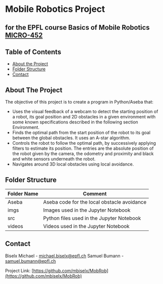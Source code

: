 # Mobile Robotics Project
## for the EPFL course Basics of Mobile Robotics [MICRO-452](https://isa.epfl.ch/imoniteur_ISAP/!itffichecours.htm?ww_i_matiere=2343869959&ww_x_anneeAcad=2020-2021&ww_i_section=2373753419)


<!-- TABLE OF CONTENTS -->
## Table of Contents

* [About the Project](#about-the-project)
* [Folder Structure](#folder-structure)
* [Contact](#contact)

<!-- ABOUT THE PROJECT -->
## About The Project
The objective of this project is to create a program in Python/Aseba that:
* Uses the visual feedback of a webcam to detect the starting position of a robot, its goal position and 2D obstacles in a given environment with some known specifications described in the following section Environment.
* Finds the optimal path from the start position of the robot to its goal between the global obstacles. It uses an A-star algorithm.
* Controls the robot to follow the optimal path, by successively applying filters to estimate its position. The entries are the absolute position of the robot given by the camera, the odometry and proximity and black and white sensors underneath the robot.
* Navigates around 3D local obstacles using local avoidance.


<!-- FOLDER Structure -->
## Folder Structure
| Folder Name             | Comment                                                                                            |
| ----------------------- | -------------------------------------------------------------------------------------------------- |
| Aseba                   | Aseba code for the local obstacle avoidance                                                        |
| imgs                    | Images used in the Jupyter Notebook                                                                |
| src                     | Python files used in the Jupyter Notebook                                                          |
| videos                  | Videos used in the Jupyter Notebook                                                                |


<!-- CONTACT -->
## Contact
Biselx Michael - michael.biselx@epfl.ch
Samuel Bumann - samuel.bumann@epfl.ch




Project Link: [https://github.com/mbiselx/MobRob](https://github.com/mbiselx/MobRob)
